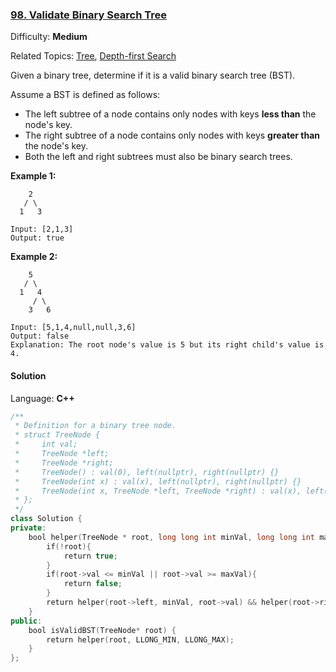 ### [98\. Validate Binary Search Tree](https://leetcode.com/problems/validate-binary-search-tree/)

Difficulty: **Medium**

Related Topics: [Tree](https://leetcode.com/tag/tree/), [Depth-first Search](https://leetcode.com/tag/depth-first-search/)

Given a binary tree, determine if it is a valid binary search tree (BST).

Assume a BST is defined as follows:

- The left subtree of a node contains only nodes with keys **less than** the node's key.
- The right subtree of a node contains only nodes with keys **greater than** the node's key.
- Both the left and right subtrees must also be binary search trees.

**Example 1:**

```
    2
   / \
  1   3

Input: [2,1,3]
Output: true
```

**Example 2:**

```
    5
   / \
  1   4
     / \
    3   6

Input: [5,1,4,null,null,3,6]
Output: false
Explanation: The root node's value is 5 but its right child's value is 4.
```

#### Solution

Language: **C++**

```c++
/**
 * Definition for a binary tree node.
 * struct TreeNode {
 *     int val;
 *     TreeNode *left;
 *     TreeNode *right;
 *     TreeNode() : val(0), left(nullptr), right(nullptr) {}
 *     TreeNode(int x) : val(x), left(nullptr), right(nullptr) {}
 *     TreeNode(int x, TreeNode *left, TreeNode *right) : val(x), left(left), right(right) {}
 * };
 */
class Solution {
private:
    bool helper(TreeNode * root, long long int minVal, long long int maxVal){
        if(!root){
            return true;
        }
        if(root->val <= minVal || root->val >= maxVal){
            return false;
        }
        return helper(root->left, minVal, root->val) && helper(root->right, root->val, maxVal);
    }
public:
    bool isValidBST(TreeNode* root) {
        return helper(root, LLONG_MIN, LLONG_MAX);
    }
};
```
